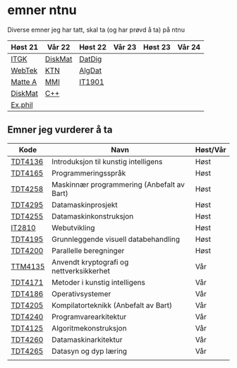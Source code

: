 # emner ntnu

Diverse emner jeg har tatt, skal ta (og har prøvd å ta) på ntnu

| Høst 21                     | Vår 22                    | Høst 22    | Vår 23 | Høst 23 | Vår 24 |
| --------------------------- | ------------------------- | ---------- | ------ | ------- | ------ |
| [ITGK](TDT4109-ITGK/)       | [DiskMat](MA0301-DiskMat) | [DatDig]() |        |         |        |
| [WebTek](IT2805-Webtek/)    | [KTN]()                   | [AlgDat]() |        |         |        |
| [Matte A](MA0001-MatteA/)   | [MMI]()                   | [IT1901]() |        |         |        |
| [DiskMat](TMA4140-DiskMat/) | [C++](TDT4102-C++)        |            |        |         |        |
| [Ex.phil](EXPH0300-ExPhil/) |                           |            |        |         |        |

## Emner jeg vurderer å ta


| Kode                                                  | Navn                                      | Høst/Vår |
| ----------------------------------------------------- | ----------------------------------------- | -------- |
| [TDT4136](https://www.ntnu.no/studier/emner/TDT4136/) | Introduksjon til kunstig intelligens      | Høst     |
| [TDT4165](https://www.ntnu.no/studier/emner/TDT4165/) | Programmeringsspråk                       | Høst     |
| [TDT4258](https://www.ntnu.no/studier/emner/TDT4258/) | Maskinnær programmering (Anbefalt av Bart)| Høst     |
| [TDT4295](https://www.ntnu.no/studier/emner/TDT4295/) | Datamaskinprosjekt                        | Høst     |
| [TDT4255](https://www.ntnu.no/studier/emner/TDT4255/) | Datamaskinkonstruksjon                    | Høst     |
| [IT2810](https://www.ntnu.no/studier/emner/IT2810)    | Webutvikling                              | Høst     |
| [TDT4195](https://www.ntnu.no/studier/emner/TDT4195/) | Grunnleggende visuell databehandling      | Høst     |
| [TDT4200](https://www.ntnu.no/studier/emner/TDT4200/) | Parallelle beregninger                    | Høst     |
| [TTM4135](https://www.ntnu.no/studier/emner/TTM4135/) | Anvendt kryptografi og nettverksikkerhet  | Vår      |
| [TDT4171](https://www.ntnu.no/studier/emner/TDT4171/) | Metoder i kunstig intelligens             | Vår      |
| [TDT4186](https://www.ntnu.no/studier/emner/TDT4186/) | Operativsystemer                          | Vår      |
| [TDT4205](https://www.ntnu.no/studier/emner/TDT4205/) | Kompilatorteknikk (Anbefalt av Bart)      | Vår      |
| [TDT4240](https://www.ntnu.no/studier/emner/TDT4240/) | Programvarearkitektur                     | Vår      |
| [TDT4125](https://www.ntnu.no/studier/emner/TDT4125/) | Algoritmekonstruksjon                     | Vår      |
| [TDT4260](https://www.ntnu.no/studier/emner/TDT4260/) | Datamaskinarkitektur                      | Vår      |
| [TDT4265](https://www.ntnu.no/studier/emner/TDT4265/) | Datasyn og dyp læring                     | Vår      |
|                                                       |                                           |          |
